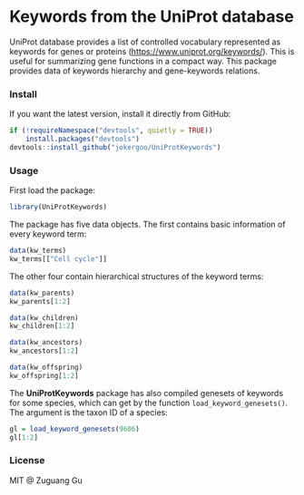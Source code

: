 # Keywords from the UniProt database

UniProt database provides a list of controlled vocabulary represented as keywords
for genes or proteins (https://www.uniprot.org/keywords/). This is useful for summarizing gene functions in a compact way. This package
provides data of keywords hierarchy and gene-keywords relations.


### Install

If you want the latest version, install it directly from GitHub:

```r
if (!requireNamespace("devtools", quietly = TRUE))
    install.packages("devtools")
devtools::install_github("jokergoo/UniProtKeywords")
```

### Usage


First load the package:

```r
library(UniProtKeywords)
```

The package has five data objects. The first contains basic information of every keyword term:

```r
data(kw_terms)
kw_terms[["Cell cycle"]]
```


The other four contain hierarchical structures of the keyword terms:

```r
data(kw_parents)
kw_parents[1:2]

data(kw_children)
kw_children[1:2]

data(kw_ancestors)
kw_ancestors[1:2]

data(kw_offspring)
kw_offspring[1:2]
```

The **UniProtKeywords** package has also compiled genesets of keywords for some species, which can get by the function `load_keyword_genesets()`.
The argument is the taxon ID of a species:

```r
gl = load_keyword_genesets(9606)
gl[1:2]
```

### License

MIT @ Zuguang Gu


